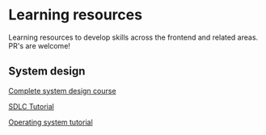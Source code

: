 # Learning resources
Learning resources to develop skills across the frontend and related areas. PR's are welcome!

## System design
[Complete system design course](https://www.educative.io/path/scalability-system-design)

[SDLC Tutorial](https://www.tutorialspoint.com/sdlc/index.htm)

[Operating system tutorial](https://www.tutorialspoint.com/operating_system/index.htm)
